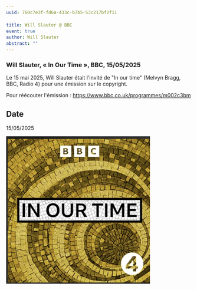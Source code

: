 ```yaml
---
uuid: 760c7e3f-fd6a-433c-b7b5-53c217bf2f11

title: Will Slauter @ BBC
event: true
author: Will Slauter
abstract: ""
---
```



### Will Slauter, « In Our Time », BBC, 15/05/2025

Le 15 mai 2025, Will Slauter était l'invité de "In our time" (Melvyn Bragg, BBC, Radio 4) pour une émission sur le copyright. 

Pour réécouter l'émission : https://www.bbc.co.uk/programmes/m002c3bm

## Date
15/05/2025

![small](In_our_time.png)
